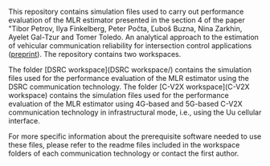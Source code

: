 This repository contains simulation files used to carry out performance evaluation of the MLR estimator presented in the section 4 of the paper "Tibor Petrov, Ilya Finkelberg, Peter Počta, Ľuboš Buzna, Nina Zarkhin, Ayelet Gal-Tzur and Tomer Toledo. An analytical approach to the estimation of vehicular communication reliability for intersection control applications ([preprint](https://papers.ssrn.com/sol3/papers.cfm?abstract_id=4438029)). 
The repository contains two workspaces. 

The folder [DSRC workspace](DSRC workspace/) contains the simulation files used for the performance evaluation of the MLR estimator using the DSRC communication technology. The folder [C-V2X workspace](C-V2X workspace) contains the simulation files used for the performance evaluation of the MLR estimator using 4G-based and 5G-based C-V2X communication technology in infrastructural mode, i.e., using the Uu cellular interface. 

For more specific information about the prerequisite software needed to use these files, please refer to the readme files included in the workspace folders of each communication technology or contact the first author. 
